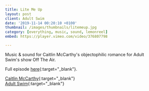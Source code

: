 ```yaml
---
title: Lite Me Up
layout: post
client: Adult Swim
date: '2019-11-14 00:20:10 +0100'
thumbnail: /images/thumbnails/litemeup.jpg
category: [everything, music, sound, lemonreel]
embed: https://player.vimeo.com/video/376807798

---
```


Music & sound for Caitlin McCarthy's objectophilic romance for Adult Swim's show Off The Air.

Full episode [here](https://www.youtube.com/watch?v=nBSBtKZacH8&){:target="_blank"}.

[Caitlin McCarthy](https://c8l.in/){:target="_blank"}  
[Adult Swim](https://www.adultswim.com/videos/off-the-air/fire){:target="_blank"}  